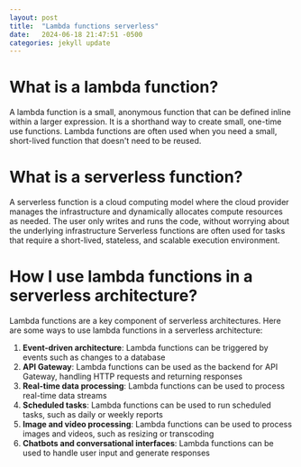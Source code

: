 ```yaml
---
layout: post
title:  "Lambda functions serverless"
date:   2024-06-18 21:47:51 -0500
categories: jekyll update
---
```

# What is a lambda function?
A lambda function is a small, anonymous function that can be defined inline within a larger expression. It is a shorthand way to create small, one-time use functions. Lambda functions are often used when you need a small, short-lived function that doesn't need to be reused.


# What is a serverless function?
A serverless function is a cloud computing model where the cloud provider manages the infrastructure and dynamically allocates compute resources as needed. The user only writes and runs the code, without worrying about the underlying infrastructure Serverless functions are often used for tasks that require a short-lived, stateless, and scalable execution environment.

# How I use lambda functions in a serverless architecture?
Lambda functions are a key component of serverless architectures. Here are some ways to use lambda functions in a serverless architecture:
1. **Event-driven architecture**: Lambda functions can be triggered by events such as changes to a database
2. **API Gateway**: Lambda functions can be used as the backend for API Gateway, handling HTTP requests and returning responses
3. **Real-time data processing**: Lambda functions can be used to process real-time data streams
4. **Scheduled tasks**: Lambda functions can be used to run scheduled tasks, such as daily or weekly reports
5. **Image and video processing**: Lambda functions can be used to process images and videos, such as resizing or transcoding
6. **Chatbots and conversational interfaces**: Lambda functions can be used to handle user input and generate responses
